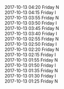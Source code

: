 2017-10-13 04:20 Friday  N  
2017-10-13 04:15 Friday  I  
2017-10-13 03:55 Friday  N  
2017-10-13 03:50 Friday  I  
2017-10-13 03:45 Friday  N  
2017-10-13 03:40 Friday  I  
2017-10-13 02:55 Friday  N  
2017-10-13 02:50 Friday  I  
2017-10-13 02:20 Friday  N  
2017-10-13 02:15 Friday  I  
2017-10-13 01:55 Friday  N  
2017-10-13 01:50 Friday  I  
2017-10-13 01:35 Friday  N  
2017-10-13 01:30 Friday  I  
2017-10-13 01:25 Friday  N  

